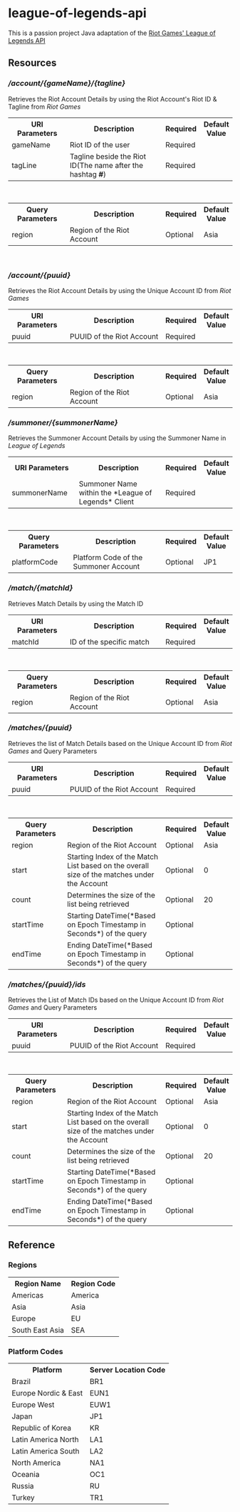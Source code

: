 
# **league-of-legends-api**
This is a passion project Java adaptation of the [Riot Games' League of Legends API](https://developer.riotgames.com)

## Resources

### ***/account/{gameName}/{tagline}***
Retrieves the Riot Account Details by using the Riot Account's Riot ID & Tagline from *Riot Games*
<table>
	<th width="160px">URI Parameters</th>
	<th width="400px">Description</th>
	<th>Required</th>
	<th>Default Value</th>
	<tr>
		<td>gameName</td>
		<td>Riot ID of the user</td>
		<td>Required</td>
		<td></td>
	</tr>
	<tr>
		<td>tagLine</td>
		<td>Tagline beside the Riot ID(The name after the hashtag <b>#</b>)</td>
		<td>Required</td>
		<td></td>
	</tr>
</table>
<br>
<table>
	<th width="160px">Query Parameters</th>
	<th width="400px">Description</th>
	<th>Required</th>
	<th>Default Value</th>
	<tr>
		<td>region</td>
		<td>Region of the Riot Account</td>
		<td>Optional</td>
		<td>Asia</td>
	</tr>
</table>

<br>

###  ***/account/{puuid}***
Retrieves the Riot Account Details by using the Unique Account ID from *Riot Games*
<table>
	<th width="160px">URI Parameters</th>
	<th width="400px">Description</th>
	<th>Required</th>
	<th>Default Value</th>
	<tr>
		<td>puuid</td>
		<td>PUUID of the Riot Account</td>
		<td>Required</td>
		<td></td>
	</tr>
</table>
<br>
<table>
	<th width="160px">Query Parameters</th>
	<th width="400px">Description</th>
	<th>Required</th>
	<th>Default Value</th>
	<tr>
		<td>region</td>
		<td>Region of the Riot Account</td>
		<td>Optional</td>
		<td>Asia</td>
	</tr>
</table>


### ***/summoner/{summonerName}***
Retrieves the Summoner Account Details by using the Summoner Name in *League of Legends*
<table>
	<th width="160px">URI Parameters</th>
	<th width="400px">Description</th>
	<th>Required</th>
	<th>Default Value</th>
	<tr>
		<td>summonerName</td>
		<td>Summoner Name within the *League of Legends* Client</td>
		<td>Required</td>
		<td></td>
	</tr>
</table>
<br>
<table>
	<th width="160px">Query Parameters</th>
	<th width="400px">Description</th>
	<th>Required</th>
	<th>Default Value</th>
	<tr>
		<td>platformCode</td>
		<td>Platform Code of the Summoner Account</td>
		<td>Optional</td>
		<td>JP1</td>
	</tr>
</table>


### ***/match/{matchId}***
Retrieves Match Details by using the Match ID
<table>
	<th width="160px">URI Parameters</th>
	<th width="400px">Description</th>
	<th>Required</th>
	<th>Default Value</th>
	<tr>
		<td>matchId</td>
		<td>ID of the specific match</td>
		<td>Required</td>
		<td></td>
	</tr>
</table>
<br>
<table>
	<th width="160px">Query Parameters</th>
	<th width="400px">Description</th>
	<th>Required</th>
	<th>Default Value</th>
	<tr>
		<td>region</td>
		<td>Region of the Riot Account</td>
		<td>Optional</td>
		<td>Asia</td>
	</tr>
</table>

### ***/matches/{puuid}***
Retrieves the list of Match Details based on the Unique Account ID from *Riot Games* and Query Parameters
<table>
	<th width="160px">URI Parameters</th>
	<th width="400px">Description</th>
	<th>Required</th>
	<th>Default Value</th>
	<tr>
		<td>puuid</td>
		<td>PUUID of the Riot Account</td>
		<td>Required</td>
		<td></td>
	</tr>
</table>
<br>
<table>
	<th width="160px">Query Parameters</th>
	<th width="400px">Description</th>
	<th>Required</th>
	<th>Default Value</th>
	<tr>
		<td>region</td>
		<td>Region of the Riot Account</td>
		<td>Optional</td>
		<td>Asia</td>
	</tr>
	<tr>
		<td>start</td>
		<td>Starting Index of the Match List based on the overall size of the matches under the Account</td>
		<td>Optional</td>
		<td>0</td>
	</tr>
	<tr>
		<td>count</td>
		<td>Determines the size of the list being retrieved</td>
		<td>Optional</td>
		<td>20</td>
	</tr>
	<tr>
		<td>startTime</td>
		<td>Starting DateTime(*Based on Epoch Timestamp in Seconds*) of the query</td>
		<td>Optional</td>
		<td></td>
	</tr>
	<tr>
		<td>endTime</td>
		<td>Ending DateTime(*Based on Epoch Timestamp in Seconds*) of the query</td>
		<td>Optional</td>
		<td></td>
	</tr>
</table>

### ***/matches/{puuid}/ids***
Retrieves the List of Match IDs based on the Unique Account ID from *Riot Games* and Query Parameters
<table>
	<th width="160px">URI Parameters</th>
	<th width="400px">Description</th>
	<th>Required</th>
	<th>Default Value</th>
	<tr>
		<td>puuid</td>
		<td>PUUID of the Riot Account</td>
		<td>Required</td>
		<td></td>
	</tr>
</table>
<br>
<table>
	<th width="160px">Query Parameters</th>
	<th width="400px">Description</th>
	<th>Required</th>
	<th>Default Value</th>
	<tr>
		<td>region</td>
		<td>Region of the Riot Account</td>
		<td>Optional</td>
		<td>Asia</td>
	</tr>
	<tr>
		<td>start</td>
		<td>Starting Index of the Match List based on the overall size of the matches under the Account</td>
		<td>Optional</td>
		<td>0</td>
	</tr>
	<tr>
		<td>count</td>
		<td>Determines the size of the list being retrieved</td>
		<td>Optional</td>
		<td>20</td>
	</tr>
	<tr>
		<td>startTime</td>
		<td>Starting DateTime(*Based on Epoch Timestamp in Seconds*) of the query</td>
		<td>Optional</td>
		<td></td>
	</tr>
	<tr>
		<td>endTime</td>
		<td>Ending DateTime(*Based on Epoch Timestamp in Seconds*) of the query</td>
		<td>Optional</td>
		<td></td>
	</tr>
</table>

##  Reference 
### Regions
<table>
	<th>Region Name</th>
	<th>Region Code</th>
		<tr>
			<td>Americas</td>
			<td>America</td>
		</tr>
		<tr>
			<td>Asia</td>
			<td>Asia</td>
		</tr>
		<tr>
			<td>Europe</td>
			<td>EU</td>
		</tr>
	<tr>
		<td>South East Asia</td>
		<td>SEA</td>
	</tr>
</table>

### Platform Codes
<table>
	<th>Platform</th>
	<th>Server Location Code</th>
	<tr>
		<td>Brazil</td>
		<td>BR1</td>
	</tr>
	<tr>
		<td>Europe Nordic & East</td>
		<td>EUN1</td>
	</tr>
	<tr>
		<td>Europe West</td>
		<td>EUW1</td>
	</tr>
	<tr>
		<td>Japan</td>
		<td>JP1</td>
	</tr>
	<tr>
		<td>Republic of Korea</td>
		<td>KR</td>
	</tr>
	<tr>
		<td>Latin America North</td>
		<td>LA1</td>
	</tr>
	<tr>
		<td>Latin America South</td>
		<td>LA2</td>
	</tr>
	<tr>
		<td>North America</td>
		<td>NA1</td>
	</tr>
	<tr>
		<td>Oceania</td>
		<td>OC1</td>
	</tr>
	<tr>
		<td>Russia</td>
		<td>RU</td>
	</tr>
	<tr>
		<td>Turkey</td>
		<td>TR1</td>
	</tr>
</table>
